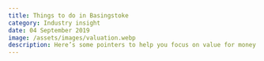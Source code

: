 ```yaml
---
title: Things to do in Basingstoke
category: Industry insight
date: 04 September 2019
image: /assets/images/valuation.webp
description: Here’s some pointers to help you focus on value for money and help manage the risks associated with being a landlord.
---
```


